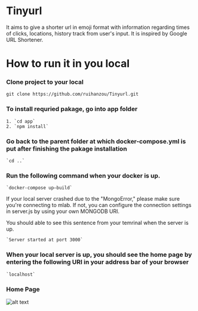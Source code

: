 # Tinyurl
It aims to give a shorter url in emoji format with information regarding times of clicks, locations, history track from user's input. It is inspired by Google URL Shortener. 
# How to run it in you local

### Clone project to your local

`git clone https://github.com/ruihanzou/Tinyurl.git`

### To install requried pakage, go into app folder
	1. `cd app`
	2. `npm install`

### Go back to the parent folder at which docker-compose.yml is put after finishing the pakage installation

	`cd ..`

### Run the following command when your docker is up. 

	`docker-compose up—build`

<!--It takes a while if this is your first run.--> 

If your local server crashed due to the "MongoError," please make sure you're connecting to mlab. If not, you can configure the connection settings in server.js by using your own MONGODB URI. 

<!---->

You should able to see this sentence from your temrinal when the server is up. 

	`Server started at port 3000`


### When your local server is up, you should see the home page by entering the following URI in your address bar of your browser
	`localhost` 

### Home Page 
![alt text](https://cloud.githubusercontent.com/assets/2655537/24829877/245fe47a-1c40-11e7-95e9-d3f8246eecf9.png "Home Page")


